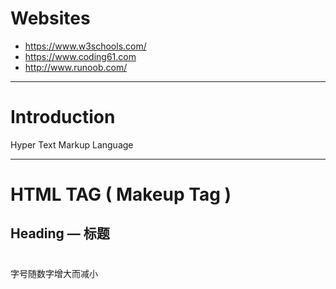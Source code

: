 # Websites
* https://www.w3schools.com/</br>
* https://www.coding61.com</br>
* http://www.runoob.com/
***
# Introduction
Hyper Text Markup Language
***
# HTML TAG ( Makeup Tag )

## Heading — 标题
<h1></h1>
字号随数字增大而减小
